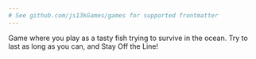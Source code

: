 ```yaml
---
# See github.com/js13kGames/games for supported frontmatter
---
```

Game where you play as a tasty fish trying to survive in the ocean. Try to last as long as you can, and Stay Off the Line!